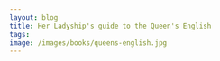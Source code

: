 ```yaml
---
layout: blog
title: Her Ladyship's guide to the Queen's English
tags: 
image: /images/books/queens-english.jpg
---
```

